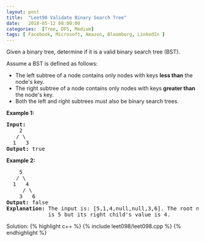 ```yaml
---
layout: post
title:  "Leet98 Validate Binary Search Tree"
date:   2018-05-12 08:00:00
categories:  [Tree, DFS, Medium]
tags: [ Facebook, Microsoft, Amazon, Bloomberg, LinkedIn ]
---
```

<div class="question-description__2cX5"><div><p>Given a binary tree, determine if it is a valid binary search tree (BST).</p>

<p>Assume a BST is defined as follows:</p>

<ul>
	<li>The left subtree of a node contains only nodes with keys <strong>less than</strong> the node's key.</li>
	<li>The right subtree of a node contains only nodes with keys <strong>greater than</strong> the node's key.</li>
	<li>Both the left and right subtrees must also be binary search trees.</li>
</ul>

<p><strong>Example 1:</strong></p>

<pre><strong>Input:</strong>
    2
   / \
  1   3
<strong>Output:</strong> true
</pre>

<p><strong>Example 2:</strong></p>

<pre>    5
   / \
  1   4
&nbsp;    / \
&nbsp;   3   6
<strong>Output:</strong> false
<strong>Explanation:</strong> The input is: [5,1,4,null,null,3,6]. The root node's value
&nbsp;            is 5 but its right child's value is 4.
</pre>
</div></div>

Solution: 
{% highlight c++ %}
{% include leet098/leet098.cpp %}
{% endhighlight %}
